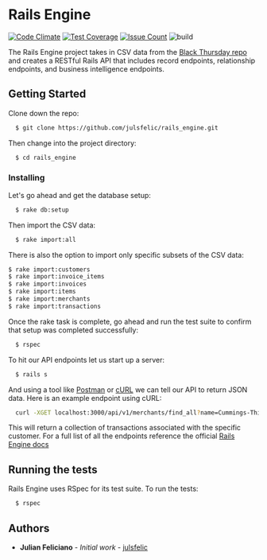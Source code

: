 # Rails Engine

[![Code Climate](https://codeclimate.com/github/julsfelic/rails_engine/badges/gpa.svg)](https://codeclimate.com/github/julsfelic/rails_engine) [![Test Coverage](https://codeclimate.com/github/julsfelic/rails_engine/badges/coverage.svg)](https://codeclimate.com/github/julsfelic/rails_engine/coverage) [![Issue Count](https://codeclimate.com/github/julsfelic/rails_engine/badges/issue_count.svg)](https://codeclimate.com/github/julsfelic/rails_engine) ![build](https://travis-ci.org/julsfelic/rails_engine.svg?branch=master)

The Rails Engine project takes in CSV data from the [Black Thursday repo](https://github.com/turingschool/curriculum/blob/master/source/projects/black_thursday.markdown)
and creates a RESTful Rails API that includes record endpoints, relationship endpoints,
and business intelligence endpoints.

## Getting Started

Clone down the repo:

```bash
  $ git clone https://github.com/julsfelic/rails_engine.git
```

Then change into the project directory:

```bash
  $ cd rails_engine
```

### Installing

Let's go ahead and get the database setup:

```bash
  $ rake db:setup
```

Then import the CSV data:

```bash
  $ rake import:all
```

There is also the option to import only specific subsets of the CSV data:

```bash
$ rake import:customers
$ rake import:invoice_items
$ rake import:invoices
$ rake import:items
$ rake import:merchants
$ rake import:transactions
```

Once the rake task is complete, go ahead and run the test suite to confirm that setup was completed successfully:

```bash
  $ rspec
```

To hit our API endpoints let us start up a server:

```bash
  $ rails s
```

And using a tool like [Postman](https://www.getpostman.com/) or [cURL](https://curl.haxx.se/) we can tell our API to return JSON data. Here is an example endpoint using cURL:

```bash
  curl -XGET localhost:3000/api/v1/merchants/find_all?name=Cummings-Thiel
```

This will return a collection of transactions associated with the specific customer. For a full list of all the endpoints reference the official [Rails Engine docs](https://github.com/turingschool/lesson_plans/blob/master/ruby_03-professional_rails_applications/rails_engine.md)

## Running the tests

Rails Engine uses RSpec for its test suite. To run the tests:

```bash
  $ rspec
```

## Authors

* **Julian Feliciano** - *Initial work* - [julsfelic](https://github.com/julsfelic)
